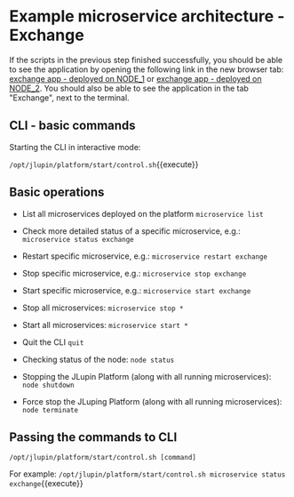 # Example microservice architecture - Exchange

If the scripts in the previous step finished successfully, you should be able to see the application by opening the following link in the new browser tab:
[exchange app - deployed on NODE_1](https://[[HOST_SUBDOMAIN]]-8000-[[KATACODA_HOST]].environments.katacoda.com/exchange/)
or
[exchange app - deployed on NODE_2](https://[[HOST_SUBDOMAIN]]-18000-[[KATACODA_HOST]].environments.katacoda.com/exchange/).
You should also be able to see the application in the tab "Exchange", next to the terminal.

## CLI - basic commands

Starting the CLI in interactive mode:

`/opt/jlupin/platform/start/control.sh`{{execute}}

## Basic operations

- List all microservices deployed on the platform
`microservice list`

- Check more detailed status of a specific microservice, e.g.:
`microservice status exchange`

- Restart specific microservice, e.g.:
`microservice restart exchange`

- Stop specific microservice, e.g.:
`microservice stop exchange`

- Start specific microservice, e.g.:
`microservice start exchange`

- Stop all microservices:
`microservice stop *`

- Start all microservices:
`microservice start *`

- Quit the CLI
`quit`

- Checking status of the node:
`node status`

- Stopping the JLupin Platform (along with all running microservices):
`node shutdown`

- Force stop the JLuping Platform (along with all running microservices):
`node terminate`

## Passing the commands to CLI

`/opt/jlupin/platform/start/control.sh [command]`

For example:
`/opt/jlupin/platform/start/control.sh microservice status exchange`{{execute}}
